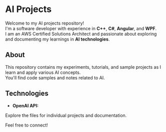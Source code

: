 # AI Projects

Welcome to my AI projects repository!  
I'm a software developer with experience in **C++**, **C#**, **Angular**, and **WPF**.  
I am an AWS Certified Solutions Architect and passionate about exploring and documenting my learnings in **AI technologies**.

## About

This repository contains my experiments, tutorials, and sample projects as I learn and apply various AI concepts.  
You'll find code samples and notes related to AI.

## Technologies

- **OpenAI API:**

Explore the files for individual projects and documentation.

Feel free to connect!

